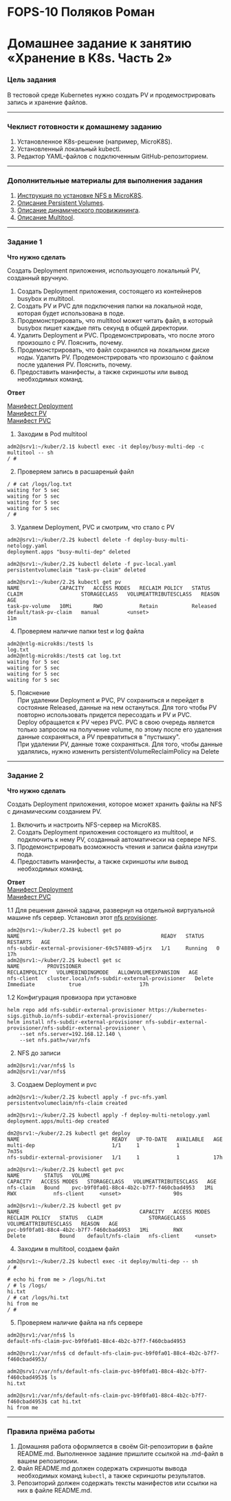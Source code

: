 # FOPS-10 Поляков Роман

# Домашнее задание к занятию «Хранение в K8s. Часть 2»

### Цель задания

В тестовой среде Kubernetes нужно создать PV и продемострировать запись и хранение файлов.

------

### Чеклист готовности к домашнему заданию

1. Установленное K8s-решение (например, MicroK8S).
2. Установленный локальный kubectl.
3. Редактор YAML-файлов с подключенным GitHub-репозиторием.

------

### Дополнительные материалы для выполнения задания

1. [Инструкция по установке NFS в MicroK8S](https://microk8s.io/docs/nfs). 
2. [Описание Persistent Volumes](https://kubernetes.io/docs/concepts/storage/persistent-volumes/). 
3. [Описание динамического провижининга](https://kubernetes.io/docs/concepts/storage/dynamic-provisioning/). 
4. [Описание Multitool](https://github.com/wbitt/Network-MultiTool).

------

### Задание 1

**Что нужно сделать**

Создать Deployment приложения, использующего локальный PV, созданный вручную.

1. Создать Deployment приложения, состоящего из контейнеров busybox и multitool.
2. Создать PV и PVC для подключения папки на локальной ноде, которая будет использована в поде.
3. Продемонстрировать, что multitool может читать файл, в который busybox пишет каждые пять секунд в общей директории. 
4. Удалить Deployment и PVC. Продемонстрировать, что после этого произошло с PV. Пояснить, почему.
5. Продемонстрировать, что файл сохранился на локальном диске ноды. Удалить PV.  Продемонстрировать что произошло с файлом после удаления PV. Пояснить, почему.
5. Предоставить манифесты, а также скриншоты или вывод необходимых команд.
  
**Ответ**  
  
[Манифест Deployment](https://github.com/bag2000/devops-netology/blob/main/12-kuber/2.2/files/deploy-busy-multi-netology.yaml)  
[Манифест PV](https://github.com/bag2000/devops-netology/blob/main/12-kuber/2.2/files/pv-local.yaml)  
[Манифест PVC](https://github.com/bag2000/devops-netology/blob/main/12-kuber/2.2/files/pvc-local.yaml)  
  
1. Заходим в Pod multitool  
```
adm2@srv1:~/kuber/2.1$ kubectl exec -it deploy/busy-multi-dep -c multitool -- sh
/ # 
```
  
2. Проверяем запись в расшареный файл  
```
/ # cat /logs/log.txt
waiting for 5 sec
waiting for 5 sec
waiting for 5 sec
waiting for 5 sec
/ # 
```
  
3. Удаляем Deployment, PVC и смотрим, что стало с PV
```
adm2@srv1:~/kuber/2.2$ kubectl delete -f deploy-busy-multi-netology.yaml 
deployment.apps "busy-multi-dep" deleted

adm2@srv1:~/kuber/2.2$ kubectl delete -f pvc-local.yaml 
persistentvolumeclaim "task-pv-claim" deleted

adm2@srv1:~/kuber/2.2$ kubectl get pv
NAME             CAPACITY   ACCESS MODES   RECLAIM POLICY   STATUS     CLAIM                   STORAGECLASS   VOLUMEATTRIBUTESCLASS   REASON   AGE
task-pv-volume   10Mi       RWO            Retain           Released   default/task-pv-claim   manual         <unset>                          11m
```
  
4. Проверяем наличие папки test и log файла  
```
adm2@ntlg-microk8s:/test$ ls
log.txt
adm2@ntlg-microk8s:/test$ cat log.txt
waiting for 5 sec
waiting for 5 sec
waiting for 5 sec
waiting for 5 sec
```  
  
5. Пояснение   
При удалении Deployment и PVC, PV сохраниться и перейдет в состояние Released, данные на нем остануться. Для того чтобы PV повторно использовать придется пересоздать и PV и PVC.  
Deploy обращается к PV через PVC. PVC в свою очередь является только запросом на получение volume, по этому после его удаления данные сохраняться, а PV превратиться в "пустышку".  
При удалении PV, данные тоже сохраняться. Для того, чтобы данные удалялись, нужно изменить persistentVolumeReclaimPolicy на Delete  
------

### Задание 2

**Что нужно сделать**

Создать Deployment приложения, которое может хранить файлы на NFS с динамическим созданием PV.

1. Включить и настроить NFS-сервер на MicroK8S.
2. Создать Deployment приложения состоящего из multitool, и подключить к нему PV, созданный автоматически на сервере NFS.
3. Продемонстрировать возможность чтения и записи файла изнутри пода. 
4. Предоставить манифесты, а также скриншоты или вывод необходимых команд.
  
**Ответ**  
[Манифест Deployment](https://github.com/bag2000/devops-netology/blob/main/12-kuber/2.2/files/deploy-multi-netology.yaml)  
[Манифест PVC](https://github.com/bag2000/devops-netology/blob/main/12-kuber/2.2/files/pvc-nfs.yaml) 
  
1.1 Для решения данной задачи, развернул на отдельной виртуальной машине nfs сервер. Установил этот [nfs provisioner](https://github.com/kubernetes-sigs/nfs-subdir-external-provisioner).  
```
adm2@srv1:~/kuber/2.2$ kubectl get po
NAME                                              READY   STATUS    RESTARTS   AGE
nfs-subdir-external-provisioner-69c574889-w5jrx   1/1     Running   0          17h
adm2@srv1:~/kuber/2.2$ kubectl get sc
NAME         PROVISIONER                                     RECLAIMPOLICY   VOLUMEBINDINGMODE   ALLOWVOLUMEEXPANSION   AGE
nfs-client   cluster.local/nfs-subdir-external-provisioner   Delete          Immediate           true                   17h
```
  
1.2 Конфигурация провизора при установке  
```
helm repo add nfs-subdir-external-provisioner https://kubernetes-sigs.github.io/nfs-subdir-external-provisioner/
helm install nfs-subdir-external-provisioner nfs-subdir-external-provisioner/nfs-subdir-external-provisioner \
    --set nfs.server=192.168.12.140 \
    --set nfs.path=/var/nfs
```  
  
2. NFS до записи  
```
adm2@srv1:/var/nfs$ ls
adm2@srv1:/var/nfs$
```
  
3. Создаем Deployment и pvc  
  
```
adm2@srv1:~/kuber/2.2$ kubectl apply -f pvc-nfs.yaml 
persistentvolumeclaim/nfs-claim created

adm2@srv1:~/kuber/2.2$ kubectl apply -f deploy-multi-netology.yaml 
deployment.apps/multi-dep created

dm2@srv1:~/kuber/2.2$ kubectl get deploy
NAME                              READY   UP-TO-DATE   AVAILABLE   AGE
multi-dep                         1/1     1            1           7m35s
nfs-subdir-external-provisioner   1/1     1            1           17h

adm2@srv1:~/kuber/2.2$ kubectl get pvc
NAME        STATUS   VOLUME                                     CAPACITY   ACCESS MODES   STORAGECLASS   VOLUMEATTRIBUTESCLASS   AGE
nfs-claim   Bound    pvc-b9f0fa01-88c4-4b2c-b7f7-f460cbad4953   1Mi        RWX            nfs-client     <unset>                 90s

adm2@srv1:~/kuber/2.2$ kubectl get pv
NAME                                       CAPACITY   ACCESS MODES   RECLAIM POLICY   STATUS   CLAIM               STORAGECLASS   VOLUMEATTRIBUTESCLASS   REASON   AGE
pvc-b9f0fa01-88c4-4b2c-b7f7-f460cbad4953   1Mi        RWX            Delete           Bound    default/nfs-claim   nfs-client     <unset>
```
  
4. Заходим в multitool, создаем файл  
```
adm2@srv1:~/kuber/2.2$ kubectl exec -it deploy/multi-dep -- sh
/ # 

# echo hi from me > /logs/hi.txt
/ # ls /logs/
hi.txt
/ # cat /logs/hi.txt 
hi from me
/ #
```
  
5. Проверяем наличие файла на nfs сервере  
```
adm2@srv1:/var/nfs$ ls
default-nfs-claim-pvc-b9f0fa01-88c4-4b2c-b7f7-f460cbad4953

adm2@srv1:/var/nfs$ cd default-nfs-claim-pvc-b9f0fa01-88c4-4b2c-b7f7-f460cbad4953/

adm2@srv1:/var/nfs/default-nfs-claim-pvc-b9f0fa01-88c4-4b2c-b7f7-f460cbad4953$ ls
hi.txt

adm2@srv1:/var/nfs/default-nfs-claim-pvc-b9f0fa01-88c4-4b2c-b7f7-f460cbad4953$ cat hi.txt
hi from me
```
  
------

### Правила приёма работы

1. Домашняя работа оформляется в своём Git-репозитории в файле README.md. Выполненное задание пришлите ссылкой на .md-файл в вашем репозитории.
2. Файл README.md должен содержать скриншоты вывода необходимых команд `kubectl`, а также скриншоты результатов.
3. Репозиторий должен содержать тексты манифестов или ссылки на них в файле README.md.